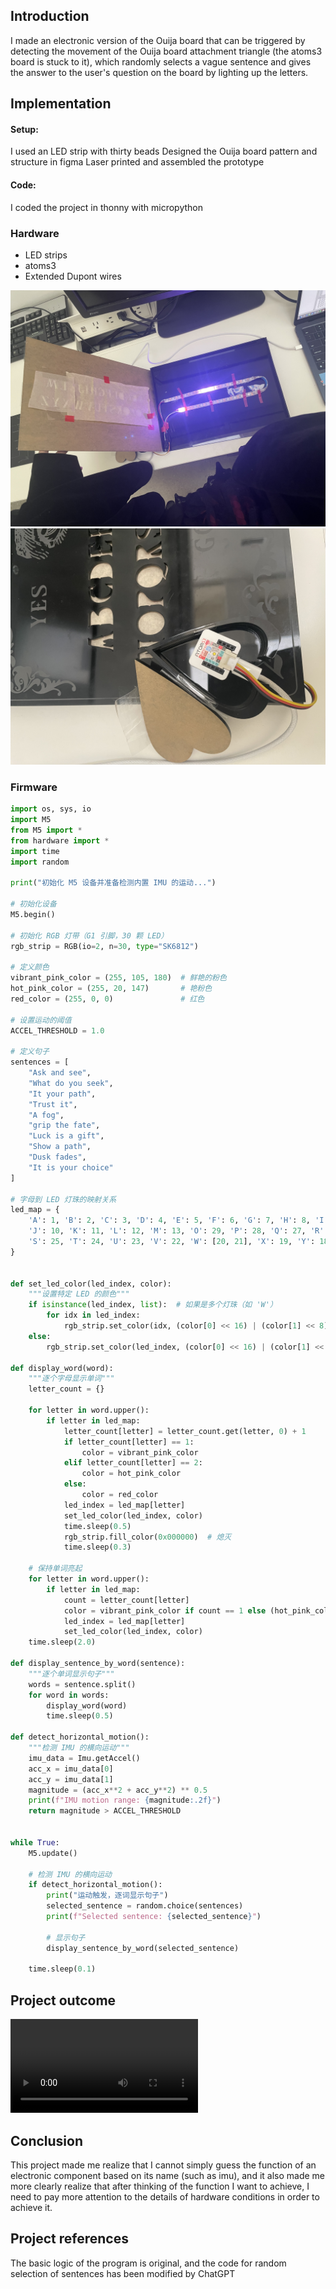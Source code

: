 ## Introduction   

I made an electronic version of the Ouija board that can be triggered by detecting the movement of the Ouija board attachment triangle (the atoms3 board is stuck to it), which randomly selects a vague sentence and gives the answer to the user's question on the board by lighting up the letters.

## Implementation   
#### Setup:
I used an LED strip with thirty beads
Designed the Ouija board pattern and structure in figma
Laser printed and assembled the prototype

#### Code:
I coded the project in thonny with micropython

### Hardware

* LED strips
* atoms3
* Extended Dupont wires 

![state diagram example](IMG_9230.jpeg)  
![state diagram example](IMG_9228.jpeg)  

### Firmware   

``` Python  
import os, sys, io
import M5
from M5 import *
from hardware import *
import time
import random

print("初始化 M5 设备并准备检测内置 IMU 的运动...")

# 初始化设备
M5.begin()

# 初始化 RGB 灯带（G1 引脚，30 颗 LED）
rgb_strip = RGB(io=2, n=30, type="SK6812")

# 定义颜色
vibrant_pink_color = (255, 105, 180)  # 鲜艳的粉色
hot_pink_color = (255, 20, 147)       # 艳粉色
red_color = (255, 0, 0)               # 红色

# 设置运动的阈值
ACCEL_THRESHOLD = 1.0

# 定义句子
sentences = [
    "Ask and see",
    "What do you seek",
    "It your path",
    "Trust it",
    "A fog",
    "grip the fate",
    "Luck is a gift",
    "Show a path",
    "Dusk fades",
    "It is your choice"
]

# 字母到 LED 灯珠的映射关系
led_map = {
    'A': 1, 'B': 2, 'C': 3, 'D': 4, 'E': 5, 'F': 6, 'G': 7, 'H': 8, 'I': 9,
    'J': 10, 'K': 11, 'L': 12, 'M': 13, 'O': 29, 'P': 28, 'Q': 27, 'R': 26,
    'S': 25, 'T': 24, 'U': 23, 'V': 22, 'W': [20, 21], 'X': 19, 'Y': 18, 'Z': 17
}


def set_led_color(led_index, color):
    """设置特定 LED 的颜色"""
    if isinstance(led_index, list):  # 如果是多个灯珠（如 'W'）
        for idx in led_index:
            rgb_strip.set_color(idx, (color[0] << 16) | (color[1] << 8) | color[2])
    else:
        rgb_strip.set_color(led_index, (color[0] << 16) | (color[1] << 8) | color[2])

def display_word(word):
    """逐个字母显示单词"""
    letter_count = {}

    for letter in word.upper():
        if letter in led_map:
            letter_count[letter] = letter_count.get(letter, 0) + 1
            if letter_count[letter] == 1:
                color = vibrant_pink_color
            elif letter_count[letter] == 2:
                color = hot_pink_color
            else:
                color = red_color
            led_index = led_map[letter]
            set_led_color(led_index, color)
            time.sleep(0.5)
            rgb_strip.fill_color(0x000000)  # 熄灭
            time.sleep(0.3)

    # 保持单词亮起
    for letter in word.upper():
        if letter in led_map:
            count = letter_count[letter]
            color = vibrant_pink_color if count == 1 else (hot_pink_color if count == 2 else red_color)
            led_index = led_map[letter]
            set_led_color(led_index, color)
    time.sleep(2.0)

def display_sentence_by_word(sentence):
    """逐个单词显示句子"""
    words = sentence.split()
    for word in words:
        display_word(word)
        time.sleep(0.5)

def detect_horizontal_motion():
    """检测 IMU 的横向运动"""
    imu_data = Imu.getAccel()
    acc_x = imu_data[0]
    acc_y = imu_data[1]
    magnitude = (acc_x**2 + acc_y**2) ** 0.5
    print(f"IMU motion range: {magnitude:.2f}")
    return magnitude > ACCEL_THRESHOLD


while True:
    M5.update()

    # 检测 IMU 的横向运动
    if detect_horizontal_motion():
        print("运动触发，逐词显示句子")
        selected_sentence = random.choice(sentences)
        print(f"Selected sentence: {selected_sentence}")

        # 显示句子
        display_sentence_by_word(selected_sentence)

    time.sleep(0.1)


```

## Project outcome  

![state diagram example](IMG_9220.MOV)  

## Conclusion  

This project made me realize that I cannot simply guess the function of an electronic component based on its name (such as imu), and it also made me more clearly realize that after thinking of the function I want to achieve, I need to pay more attention to the details of hardware conditions in order to achieve it.

## Project references  

The basic logic of the program is original, and the code for random selection of sentences has been modified by ChatGPT
